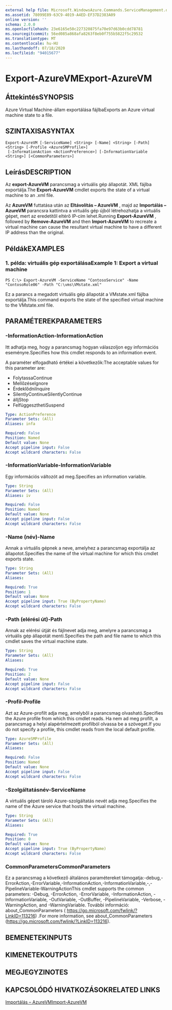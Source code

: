 ```yaml
---
external help file: Microsoft.WindowsAzure.Commands.ServiceManagement.dll-Help.xml
ms.assetid: 78099E89-63C9-4019-A4ED-EF37D2383A09
online version: ''
schema: 2.0.0
ms.openlocfilehash: 23e6165e50c227320875fa70e97d63b0cdd78781
ms.sourcegitcommit: 56ed085a868afa8263f8eb0f755b5822f5c29532
ms.translationtype: MT
ms.contentlocale: hu-HU
ms.lasthandoff: 07/18/2020
ms.locfileid: "94015677"
---
```

# <span data-ttu-id="a4035-101">Export-AzureVM</span><span class="sxs-lookup"><span data-stu-id="a4035-101">Export-AzureVM</span></span>

## <span data-ttu-id="a4035-102">Áttekintés</span><span class="sxs-lookup"><span data-stu-id="a4035-102">SYNOPSIS</span></span>
<span data-ttu-id="a4035-103">Azure Virtual Machine-állam exportálása fájlba</span><span class="sxs-lookup"><span data-stu-id="a4035-103">Exports an Azure virtual machine state to a file.</span></span>

## <span data-ttu-id="a4035-104">SZINTAXISA</span><span class="sxs-lookup"><span data-stu-id="a4035-104">SYNTAX</span></span>

```
Export-AzureVM [-ServiceName] <String> [-Name] <String> [-Path] <String> [-Profile <AzureSMProfile>]
 [-InformationAction <ActionPreference>] [-InformationVariable <String>] [<CommonParameters>]
```

## <span data-ttu-id="a4035-105">Leírás</span><span class="sxs-lookup"><span data-stu-id="a4035-105">DESCRIPTION</span></span>
<span data-ttu-id="a4035-106">Az **export-AzureVM** parancsmag a virtuális gép állapotát. XML fájlba exportálja.</span><span class="sxs-lookup"><span data-stu-id="a4035-106">The **Export-AzureVM** cmdlet exports the state of a virtual machine to an .xml file.</span></span>

<span data-ttu-id="a4035-107">Az **AzureVM** futtatása után az **Eltávolítás – AzureVM** , majd az **Importálás – AzureVM** parancsra kattintva a virtuális gép újból létrehozhatja a virtuális gépet, mert az eredetitől eltérő IP-cím lehet.</span><span class="sxs-lookup"><span data-stu-id="a4035-107">Running **Export-AzureVM** , followed by **Remove-AzureVM** and then **Import-AzureVM** to recreate a virtual machine can cause the resultant virtual machine to have a different IP address than the original.</span></span>

## <span data-ttu-id="a4035-108">Példák</span><span class="sxs-lookup"><span data-stu-id="a4035-108">EXAMPLES</span></span>

### <span data-ttu-id="a4035-109">1. példa: virtuális gép exportálása</span><span class="sxs-lookup"><span data-stu-id="a4035-109">Example 1: Export a virtual machine</span></span>
```
PS C:\> Export-AzureVM -ServiceName "ContosoService" -Name "ContosoRole06" -Path "C:\vms\VMstate.xml"
```

<span data-ttu-id="a4035-110">Ez a parancs a megadott virtuális gép állapotát a VMstate.xml fájlba exportálja.</span><span class="sxs-lookup"><span data-stu-id="a4035-110">This command exports the state of the specified virtual machine to the VMstate.xml file.</span></span>

## <span data-ttu-id="a4035-111">PARAMÉTEREK</span><span class="sxs-lookup"><span data-stu-id="a4035-111">PARAMETERS</span></span>

### <span data-ttu-id="a4035-112">-InformationAction</span><span class="sxs-lookup"><span data-stu-id="a4035-112">-InformationAction</span></span>
<span data-ttu-id="a4035-113">Itt adhatja meg, hogy a parancsmag hogyan válaszoljon egy információs eseményre.</span><span class="sxs-lookup"><span data-stu-id="a4035-113">Specifies how this cmdlet responds to an information event.</span></span>

<span data-ttu-id="a4035-114">A paraméter elfogadható értékei a következők:</span><span class="sxs-lookup"><span data-stu-id="a4035-114">The acceptable values for this parameter are:</span></span>

- <span data-ttu-id="a4035-115">Folytassa</span><span class="sxs-lookup"><span data-stu-id="a4035-115">Continue</span></span>
- <span data-ttu-id="a4035-116">Mellőzése</span><span class="sxs-lookup"><span data-stu-id="a4035-116">Ignore</span></span>
- <span data-ttu-id="a4035-117">Érdeklődni</span><span class="sxs-lookup"><span data-stu-id="a4035-117">Inquire</span></span>
- <span data-ttu-id="a4035-118">SilentlyContinue</span><span class="sxs-lookup"><span data-stu-id="a4035-118">SilentlyContinue</span></span>
- <span data-ttu-id="a4035-119">állj</span><span class="sxs-lookup"><span data-stu-id="a4035-119">Stop</span></span>
- <span data-ttu-id="a4035-120">Felfüggesztheti</span><span class="sxs-lookup"><span data-stu-id="a4035-120">Suspend</span></span>

```yaml
Type: ActionPreference
Parameter Sets: (All)
Aliases: infa

Required: False
Position: Named
Default value: None
Accept pipeline input: False
Accept wildcard characters: False
```

### <span data-ttu-id="a4035-121">-InformationVariable</span><span class="sxs-lookup"><span data-stu-id="a4035-121">-InformationVariable</span></span>
<span data-ttu-id="a4035-122">Egy információs változót ad meg.</span><span class="sxs-lookup"><span data-stu-id="a4035-122">Specifies an information variable.</span></span>

```yaml
Type: String
Parameter Sets: (All)
Aliases: iv

Required: False
Position: Named
Default value: None
Accept pipeline input: False
Accept wildcard characters: False
```

### <span data-ttu-id="a4035-123">-Name (név)</span><span class="sxs-lookup"><span data-stu-id="a4035-123">-Name</span></span>
<span data-ttu-id="a4035-124">Annak a virtuális gépnek a neve, amelyhez a parancsmag exportálja az állapotot.</span><span class="sxs-lookup"><span data-stu-id="a4035-124">Specifies the name of the virtual machine for which this cmdlet exports state.</span></span>

```yaml
Type: String
Parameter Sets: (All)
Aliases: 

Required: True
Position: 1
Default value: None
Accept pipeline input: True (ByPropertyName)
Accept wildcard characters: False
```

### <span data-ttu-id="a4035-125">-Path (elérési út)</span><span class="sxs-lookup"><span data-stu-id="a4035-125">-Path</span></span>
<span data-ttu-id="a4035-126">Annak az elérési útját és fájlnevet adja meg, amelyre a parancsmag a virtuális gép állapotát menti.</span><span class="sxs-lookup"><span data-stu-id="a4035-126">Specifies the path and file name to which this cmdlet saves the virtual machine state.</span></span>

```yaml
Type: String
Parameter Sets: (All)
Aliases: 

Required: True
Position: 2
Default value: None
Accept pipeline input: False
Accept wildcard characters: False
```

### <span data-ttu-id="a4035-127">-Profil</span><span class="sxs-lookup"><span data-stu-id="a4035-127">-Profile</span></span>
<span data-ttu-id="a4035-128">Azt az Azure-profilt adja meg, amelyből a parancsmag olvasható.</span><span class="sxs-lookup"><span data-stu-id="a4035-128">Specifies the Azure profile from which this cmdlet reads.</span></span>
<span data-ttu-id="a4035-129">Ha nem ad meg profilt, a parancsmag a helyi alapértelmezett profilból olvassa be a szöveget.</span><span class="sxs-lookup"><span data-stu-id="a4035-129">If you do not specify a profile, this cmdlet reads from the local default profile.</span></span>

```yaml
Type: AzureSMProfile
Parameter Sets: (All)
Aliases: 

Required: False
Position: Named
Default value: None
Accept pipeline input: False
Accept wildcard characters: False
```

### <span data-ttu-id="a4035-130">-Szolgáltatásnév</span><span class="sxs-lookup"><span data-stu-id="a4035-130">-ServiceName</span></span>
<span data-ttu-id="a4035-131">A virtuális gépet tároló Azure-szolgáltatás nevét adja meg.</span><span class="sxs-lookup"><span data-stu-id="a4035-131">Specifies the name of the Azure service that hosts the virtual machine.</span></span>

```yaml
Type: String
Parameter Sets: (All)
Aliases: 

Required: True
Position: 0
Default value: None
Accept pipeline input: True (ByPropertyName)
Accept wildcard characters: False
```

### <span data-ttu-id="a4035-132">CommonParameters</span><span class="sxs-lookup"><span data-stu-id="a4035-132">CommonParameters</span></span>
<span data-ttu-id="a4035-133">Ez a parancsmag a következő általános paramétereket támogatja:-debug,-ErrorAction,-ErrorVariable,-InformationAction,-InformationVariable,-,-PipelineVariable-WarningAction</span><span class="sxs-lookup"><span data-stu-id="a4035-133">This cmdlet supports the common parameters: -Debug, -ErrorAction, -ErrorVariable, -InformationAction, -InformationVariable, -OutVariable, -OutBuffer, -PipelineVariable, -Verbose, -WarningAction, and -WarningVariable.</span></span> <span data-ttu-id="a4035-134">További információ: about_CommonParameters ( https://go.microsoft.com/fwlink/?LinkID=113216) .</span><span class="sxs-lookup"><span data-stu-id="a4035-134">For more information, see about_CommonParameters (https://go.microsoft.com/fwlink/?LinkID=113216).</span></span>

## <span data-ttu-id="a4035-135">BEMENETEK</span><span class="sxs-lookup"><span data-stu-id="a4035-135">INPUTS</span></span>

## <span data-ttu-id="a4035-136">KIMENETEK</span><span class="sxs-lookup"><span data-stu-id="a4035-136">OUTPUTS</span></span>

## <span data-ttu-id="a4035-137">MEGJEGYZI</span><span class="sxs-lookup"><span data-stu-id="a4035-137">NOTES</span></span>

## <span data-ttu-id="a4035-138">KAPCSOLÓDÓ HIVATKOZÁSOK</span><span class="sxs-lookup"><span data-stu-id="a4035-138">RELATED LINKS</span></span>

[<span data-ttu-id="a4035-139">Importálás – AzureVM</span><span class="sxs-lookup"><span data-stu-id="a4035-139">Import-AzureVM</span></span>](./Import-AzureVM.md)


